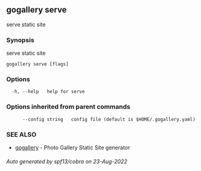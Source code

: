 ## gogallery serve

serve static site

### Synopsis

serve static site

```
gogallery serve [flags]
```

### Options

```
  -h, --help   help for serve
```

### Options inherited from parent commands

```
      --config string   config file (default is $HOME/.gogallery.yaml)
```

### SEE ALSO

* [gogallery](gogallery.md)	 - Photo Gallery Static Site generator 

###### Auto generated by spf13/cobra on 23-Aug-2022
